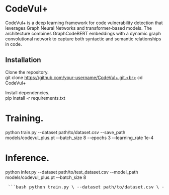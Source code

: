 # CodeVul+

CodeVul+ is a deep learning framework for code vulnerability detection that leverages Graph Neural Networks and transformer-based models. The architecture combines GraphCodeBERT embeddings with a dynamic graph convolutional network to capture both syntactic and semantic relationships in code.

## Installation

Clone the repository.<br>
git clone https://github.com/your-username/CodeVul+.git.<br>
cd CodeVul+

Install dependencies.<br>
pip install -r requirements.txt


# Training.<br>
python train.py --dataset path/to/dataset.csv --save_path models/codevul_plus.pt --batch_size 8 --epochs 3 --learning_rate 1e-4

# Inference.<br>
python infer.py --dataset path/to/test_dataset.csv --model_path models/codevul_plus.pt --batch_size 8


<pre lang="markdown"> ```bash python train.py \ --dataset path/to/dataset.csv \ --save_path models/codevul_plus.pt \ --batch ``` </pre>
